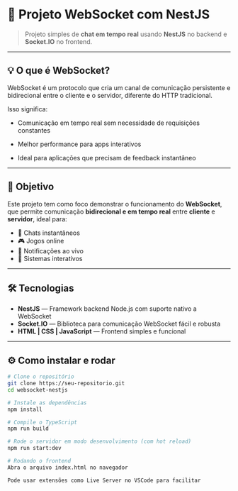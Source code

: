# 🚀 Projeto WebSocket com NestJS

> Projeto simples de **chat em tempo real** usando **NestJS** no backend e **Socket.IO** no frontend.

---

## 💡 O que é WebSocket?

WebSocket é um protocolo que cria um canal de comunicação persistente e bidirecional entre o cliente e o servidor, diferente do HTTP tradicional.

Isso significa:

- Comunicação em tempo real sem necessidade de requisições constantes

- Melhor performance para apps interativos

- Ideal para aplicações que precisam de feedback instantâneo

---

## 🎯 Objetivo

Este projeto tem como foco demonstrar o funcionamento do **WebSocket**, que permite comunicação **bidirecional e em tempo real** entre **cliente** e **servidor**, ideal para:

- 💬 Chats instantâneos  
- 🎮 Jogos online  
- 🔔 Notificações ao vivo  
- 📡 Sistemas interativos  

---

## 🛠 Tecnologias

- **NestJS** — Framework backend Node.js com suporte nativo a WebSocket  
- **Socket.IO** — Biblioteca para comunicação WebSocket fácil e robusta  
- **HTML | CSS | JavaScript** — Frontend simples e funcional  

---

## ⚙️ Como instalar e rodar

```bash
# Clone o repositório
git clone https://seu-repositorio.git
cd websocket-nestjs

# Instale as dependências
npm install

# Compile o TypeScript
npm run build

# Rode o servidor em modo desenvolvimento (com hot reload)
npm run start:dev

# Rodando o frontend
Abra o arquivo index.html no navegador

Pode usar extensões como Live Server no VSCode para facilitar
